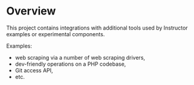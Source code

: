 # Overview

This project contains integrations with additional tools used by Instructor examples or experimental components.

Examples:
 - web scraping via a number of web scraping drivers,
 - dev-friendly operations on a PHP codebase,
 - Git access API,
 - etc.
